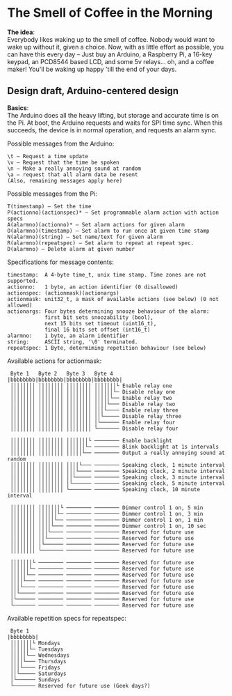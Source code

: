 # The Smell of Coffee in the Morning

**The idea**:  
Everybody likes waking up to the smell of coffee. Nobody would want to wake up
without it, given a choice. Now, with as little effort as possible, you can
have this every day – Just buy an Arduino, a Raspberry Pi, a 16-key keypad, an
PCD8544 based LCD, and some 5v relays... oh, and a coffee maker! You'll be
waking up happy 'till the end of your days.


## Design draft, Arduino-centered design

**Basics**:  
The Arduino does all the heavy lifting, but storage and accurate time is on the
Pi. At boot, the Arduino requests and waits for SPI time sync. When this
succeeds, the device is in normal operation, and requests an alarm sync.

Possible messages from the Arduino:

    \t – Request a time update
    \v – Request that the time be spoken
    \n – Make a really annoying sound at random
    \a – request that all alarm data be resent
    (Also, remaining messages apply here)

Possible messages from the Pi:

    T(timestamp) – Set the time
    P(actionno)(actionspec)* – Set programmable alarm action with action specs
    A(alarmno)(actionno)* – Set alarm actions for given alarm
    O(alarmno)(timestamp) – Set alarm to run once at given time stamp
    N(alarmno)(string) – Set name/text for given alarm
    R(alarmno)(repeatspec) – Set alarm to repeat at repeat spec.
    D(alarmno) – Delete alarm at given number

Specifications for message contents:

    timestamp:  A 4-byte time_t, unix time stamp. Time zones are not supported.
    actionno:   1 byte, an action identifier (0 disallowed)
    actionspec: (actionmask)(actionargs)
    actionmask: unit32_t, a mask of available actions (see below) (0 not allowed)
    actionargs: Four bytes determining snooze behaviour of the alarm:
                first bit sets snoozability (bool),
                next 15 bits set timeout (uint16_t),
                final 16 bits set offset (int16_t)
    alarmno:    1 byte, an alarm identifier
    string:     ASCII string, '\0' terminated.
    repeatspec: 1 Byte, determiming repetition behaviour (see below)


Available actions for actionmask:

     Byte 1   Byte 2   Byte 3   Byte 4
    |bbbbbbbb|bbbbbbbb|bbbbbbbb|bbbbbbbb|
     ││││││││ ││││││││ ││││││││ │││││││└ Enable relay one
     ││││││││ ││││││││ ││││││││ ││││││└─ Disable relay one
     ││││││││ ││││││││ ││││││││ │││││└── Enable relay two
     ││││││││ ││││││││ ││││││││ ││││└─── Disable relay two
     ││││││││ ││││││││ ││││││││ │││└──── Enable relay three
     ││││││││ ││││││││ ││││││││ ││└───── Disable relay three
     ││││││││ ││││││││ ││││││││ │└────── Enable relay four
     ││││││││ ││││││││ ││││││││ └─────── Disable relay four

     ││││││││ ││││││││ │││││││└ ──────── Enable backlight
     ││││││││ ││││││││ ││││││└─ ──────── Blink backlight at 1s intervals
     ││││││││ ││││││││ │││││└── ──────── Output a really annoying sound at random
     ││││││││ ││││││││ ││││└─── ──────── Speaking clock, 1 minute interval
     ││││││││ ││││││││ │││└──── ──────── Speaking clock, 2 minute interval
     ││││││││ ││││││││ ││└───── ──────── Speaking clock, 3 minute interval
     ││││││││ ││││││││ │└────── ──────── Speaking clock, 5 minute interval
     ││││││││ ││││││││ └─────── ──────── Speaking clock, 10 minute interval

     ││││││││ │││││││└ ──────── ──────── Dimmer control 1 on, 5 min
     ││││││││ ││││││└─ ──────── ──────── Dimmer control 1 on, 3 min
     ││││││││ │││││└── ──────── ──────── Dimmer control 1 on, 1 min
     ││││││││ ││││└─── ──────── ──────── Dimmer control 1 on, 10 sec
     ││││││││ │││└──── ──────── ──────── Reserved for future use
     ││││││││ ││└───── ──────── ──────── Reserved for future use
     ││││││││ │└────── ──────── ──────── Reserved for future use
     ││││││││ └─────── ──────── ──────── Reserved for future use

     │││││││└ ──────── ──────── ──────── Reserved for future use
     ││││││└─ ──────── ──────── ──────── Reserved for future use
     │││││└── ──────── ──────── ──────── Reserved for future use
     ││││└─── ──────── ──────── ──────── Reserved for future use
     │││└──── ──────── ──────── ──────── Reserved for future use
     ││└───── ──────── ──────── ──────── Reserved for future use
     │└────── ──────── ──────── ──────── Reserved for future use
     └─────── ──────── ──────── ──────── Reserved for future use


Available repetition specs for repeatspec:

     Byte 1
    |bbbbbbbb|
     │││││││└ Mondays
     ││││││└─ Tuesdays
     │││││└── Wednesdays
     ││││└─── Thursdays
     │││└──── Fridays
     ││└───── Saturdays
     │└────── Sundays
     └─────── Reserved for future use (Geek days?)
